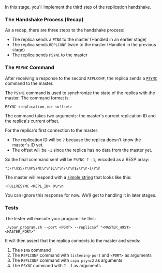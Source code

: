 In this stage, you'll implement the third step of the replication handshake.

### The Handshake Process (Recap)

As a recap, there are three steps to the handshake process:

- The replica sends a `PING` to the master (Handled in an earlier stage)
- The replica sends `REPLCONF` twice to the master (Handled in the previous stage)
- The replica sends `PSYNC` to the master

### The `PSYNC` Command

After receiving a response to the second `REPLCONF`, the replica sends a [`PSYNC`](https://redis.io/commands/psync/) command to the master. 

The `PSYNC` command is used to synchronize the state of the replica with the master. The command format is:

```bash
PSYNC <replication_id> <offset>
```

The command takes two arguments: the master's current replication ID and the replica's current offset.

For the replica's first connection to the master:

- The replication ID will be `?` because the replica doesn't know the master's ID yet.
- The offset will be `-1` since the replica has no data from the master yet.

So the final command sent will be `PSYNC ? -1`, encoded as a RESP array:

```
*3\r\n$5\r\nPSYNC\r\n$1\r\n?\r\n$2\r\n-1\r\n
```

The master will respond with a [simple string](https://redis.io/docs/latest/develop/reference/protocol-spec/#simple-strings) that looks like this:

```
+FULLRESYNC <REPL_ID> 0\r\n
```

You can ignore this response for now. We'll get to handling it in later stages.

### Tests

The tester will execute your program like this:

```
./your_program.sh --port <PORT> --replicaof "<MASTER_HOST> <MASTER_PORT>"
```

It will then assert that the replica connects to the master and sends:

1. The `PING` command
2. The `REPLCONF` command with `listening-port` and `<PORT>` as arguments
3. The `REPLCONF` command with `capa psync2` as arguments
4. The `PSYNC` command with `? -1` as arguments
